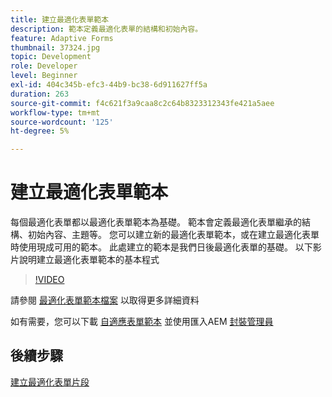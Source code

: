 ```yaml
---
title: 建立最適化表單範本
description: 範本定義最適化表單的結構和初始內容。
feature: Adaptive Forms
thumbnail: 37324.jpg
topic: Development
role: Developer
level: Beginner
exl-id: 404c345b-efc3-44b9-bc38-6d911627ff5a
duration: 263
source-git-commit: f4c621f3a9caa8c2c64b8323312343fe421a5aee
workflow-type: tm+mt
source-wordcount: '125'
ht-degree: 5%

---
```


# 建立最適化表單範本

每個最適化表單都以最適化表單範本為基礎。 範本會定義最適化表單繼承的結構、初始內容、主題等。 您可以建立新的最適化表單範本，或在建立最適化表單時使用現成可用的範本。
此處建立的範本是我們日後最適化表單的基礎。
以下影片說明建立最適化表單範本的基本程式

>[!VIDEO](https://video.tv.adobe.com/v/37324?quality=12&learn=on)

請參閱 [最適化表單範本檔案](https://experienceleague.adobe.com/docs/experience-manager-65/forms/adaptive-forms-advanced-authoring/template-editor.html) 以取得更多詳細資料

如有需要，您可以下載 [自適應表單範本](assets/peak-application-template.zip) 並使用匯入AEM [封裝管理員](http://localhost:4502/crx/packmgr/index.jsp)

## 後續步驟

[建立最適化表單片段](./create-form-fragment.md)


